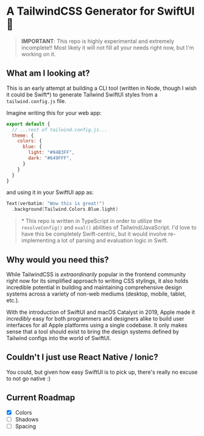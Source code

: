 # A TailwindCSS Generator for SwiftUI :art:

> **IMPORTANT**: This repo is highly experimental and extremely incomplete!! Most likely it will not fill all your needs right now, but I'm working on it.

## What am I looking at?

This is an early attempt at building a CLI tool (written in Node, though I wish it could be Swift*) to generate Tailwind SwiftUI styles from a `tailwind.config.js` file. 

Imagine writing this for your web app:

```js
export default {
  // ...rest of tailwind.config.js...
  theme: {
    colors: {
      blue: {
        light: "#94B3FF",
        dark: "#649FFF",
      }
    }
  }
}
```

and using it in your SwiftUI app as:

```swift
Text(verbatim: "Wow this is great!")
  .background(Tailwind.Colors.Blue.light)
```

> \* This repo is written in TypeScript in order to utilize the `resolveConfig()` and `eval()` abilities of Tailwind/JavaScript. I'd love to have this be completely Swift-centric, but it would involve re-implementing a lot of parsing and evaluation logic in Swift.

## Why would you need this?

While TailwindCSS is _extraordinarily_ popular in the frontend community right now for its simplified approach to writing CSS stylings, it also holds incredible potential in building and maintaining comprehensive design systems across a variety of non-web mediums (desktop, mobile, tablet, etc.).

With the introduction of SwiftUI and macOS Catalyst in 2019, Apple made it _incredibly_ easy for both programmers and designers alike to build user interfaces for all Apple platforms using a single codebase. It only makes sense that a tool should exist to bring the design systems defined by Tailwind configs into the world of SwiftUI.

## Couldn't I just use React Native / Ionic?

You could, but given how easy SwiftUI is to pick up, there's really no excuse to not go native :)

## Current Roadmap

- [x] Colors
- [ ] Shadows
- [ ] Spacing
